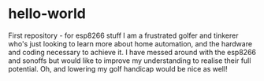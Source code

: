 # hello-world
First repository - for esp8266 stuff
I am a frustrated golfer and tinkerer who's just looking to learn more about home automation, and the hardware and coding necessary to achieve it. I have messed around with the esp8266 and sonoffs but would like to improve my understanding to realise their full potential. Oh, and lowering my golf handicap would be nice as well!
